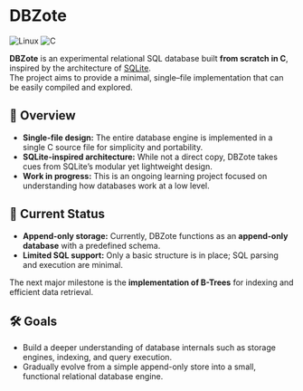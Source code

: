 # DBZote
![Linux](https://img.shields.io/badge/Linux-E34F26?style=for-the-badge&logo=linux&logoColor=black)
![C](https://img.shields.io/badge/c-%2300599C.svg?style=for-the-badge&logo=c&logoColor=white)

**DBZote** is an experimental relational SQL database built **from scratch in C**, inspired by the architecture of [SQLite](https://www.sqlite.org/).  
The project aims to provide a minimal, single–file implementation that can be easily compiled and explored.

## 📜 Overview
- **Single-file design:** The entire database engine is implemented in a single C source file for simplicity and portability.  
- **SQLite-inspired architecture:** While not a direct copy, DBZote takes cues from SQLite’s modular yet lightweight design.  
- **Work in progress:** This is an ongoing learning project focused on understanding how databases work at a low level.

## 🚧 Current Status
- **Append-only storage:** Currently, DBZote functions as an **append-only database** with a predefined schema.  
- **Limited SQL support:** Only a basic structure is in place; SQL parsing and execution are minimal.  

The next major milestone is the **implementation of B-Trees** for indexing and efficient data retrieval.

## 🛠️ Goals
- Build a deeper understanding of database internals such as storage engines, indexing, and query execution.  
- Gradually evolve from a simple append-only store into a small, functional relational database engine.
